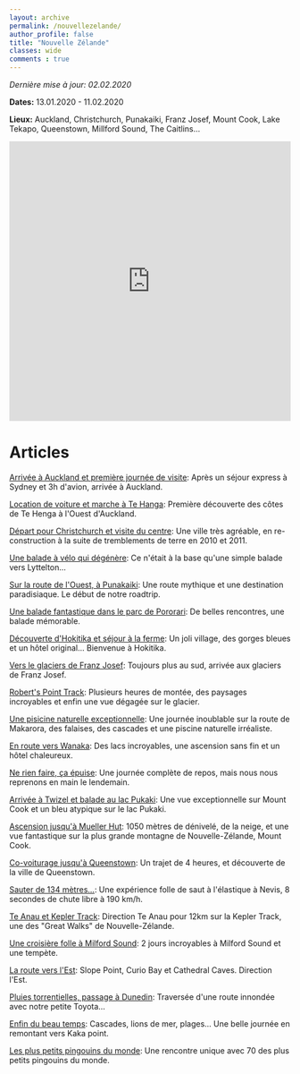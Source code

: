 ```yaml
---
layout: archive
permalink: /nouvellezelande/
author_profile: false
title: "Nouvelle Zélande"
classes: wide
comments : true
---
```


*Dernière mise à jour: 02.02.2020*

**Dates:** 13.01.2020 - 11.02.2020

**Lieux:** Auckland, Christchurch, Punakaiki, Franz Josef, Mount Cook, Lake Tekapo, Queenstown, Millford Sound, The Caitlins...

<iframe src="https://www.google.com/maps/d/u/0/embed?mid=1qqPFxCIK75RiwEsL2EZquFM8Btqr9pBG" width="100%" height="500" frameBorder="0"></iframe>

<br>

# Articles

[Arrivée à Auckland et première journée de visite](https://maelfabien.github.io/nz_0/): Après un séjour express à Sydney et 3h d'avion, arrivée à Auckland.

[Location de voiture et marche à Te Hanga](https://maelfabien.github.io/nz_1/): Première découverte des côtes de Te Henga à l'Ouest d'Auckland.

[Départ pour Christchurch et visite du centre](https://maelfabien.github.io/nz_2/): Une ville très agréable, en re-construction à la suite de tremblements de terre en 2010 et 2011.

[Une balade à vélo qui dégénère](https://maelfabien.github.io/nz_3/): Ce n'était à la base qu'une simple balade vers Lyttelton...

[Sur la route de l'Ouest, à Punakaiki](https://maelfabien.github.io/nz_4/): Une route mythique et une destination paradisiaque. Le début de notre roadtrip.

[Une balade fantastique dans le parc de Pororari](https://maelfabien.github.io/nz_5/): De belles rencontres, une balade mémorable.

[Découverte d'Hokitika et séjour à la ferme](https://maelfabien.github.io/nz_6/): Un joli village, des gorges bleues et un hôtel original... Bienvenue à Hokitika.

[Vers le glaciers de Franz Josef](https://maelfabien.github.io/nz_7/): Toujours plus au sud, arrivée aux glaciers de Franz Josef.

[Robert's Point Track](https://maelfabien.github.io/nz_8/): Plusieurs heures de montée, des paysages incroyables et enfin une vue dégagée sur le glacier.

[Une pisicine naturelle exceptionnelle](https://maelfabien.github.io/nz_9/): Une journée inoublable sur la route de Makarora, des falaises, des cascades et une piscine naturelle irréaliste.

[En route vers Wanaka](https://maelfabien.github.io/nz_10/): Des lacs incroyables, une ascension sans fin et un hôtel chaleureux.

[Ne rien faire, ça épuise](https://maelfabien.github.io/nz_11/): Une journée complète de repos, mais nous nous reprenons en main le lendemain.

[Arrivée à Twizel et balade au lac Pukaki](https://maelfabien.github.io/nz_12/): Une vue exceptionnelle sur Mount Cook et un bleu atypique sur le lac Pukaki.

[Ascension jusqu'à Mueller Hut](https://maelfabien.github.io/nz_13/): 1050 mètres de dénivelé, de la neige, et une vue fantastique sur la plus grande montagne de Nouvelle-Zélande, Mount Cook.

[Co-voiturage jusqu'à Queenstown](https://maelfabien.github.io/nz_14/): Un trajet de 4 heures, et découverte de la ville de Queenstown.

[Sauter de 134 mètres...](https://maelfabien.github.io/nz_15/): Une expérience folle de saut à l'élastique à Nevis, 8 secondes de chute libre à 190 km/h.

[Te Anau et Kepler Track](https://maelfabien.github.io/nz_16/): Direction Te Anau pour 12km sur la Kepler Track, une des "Great Walks" de Nouvelle-Zélande.

[Une croisière folle à Milford Sound](https://maelfabien.github.io/nz_17/): 2 jours incroyables à Milford Sound et une tempète.

[La route vers l'Est](https://maelfabien.github.io/nz_18/): Slope Point, Curio Bay et Cathedral Caves. Direction l'Est.

[Pluies torrentielles, passage à Dunedin](https://maelfabien.github.io/nz_19/): Traversée d'une route innondée avec notre petite Toyota...

[Enfin du beau temps](https://maelfabien.github.io/nz_20/): Cascades, lions de mer, plages... Une belle journée en remontant vers Kaka point.

[Les plus petits pingouins du monde](https://maelfabien.github.io/nz_21/): Une rencontre unique avec 70 des plus petits pingouins du monde.